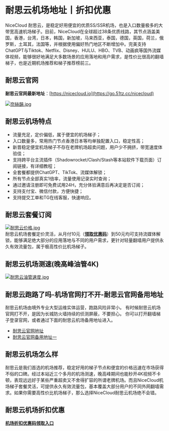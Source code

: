 # 耐思云机场地址丨折扣优惠
NiceCloud 耐思云，是稳定好用便宜的优质SS/SSR机场，也是入口数量极多的大带宽高速机场梯子。目前，NiceCloud在全球超过38条优质线路，其节点涵盖美国，香港，台湾，日本，韩国，新加坡，马来西亚，泰国，德国，英国，荷兰，俄罗斯，土耳其，法国等，并根据使用偏好热门地区不断增加中。完美支持ChatGPT与Tiktok、Netflix、Disney、HULU、HBO、TVB、动画疯等国外流媒体视频，能够很好地满足大多数场景的应用落地和用户需求，是性价比很高的翻墙梯子，也是近期机场推荐和梯子推荐榜前三。

## 耐思云官网
**耐思云官网最新地址**：[https://nicecloud.io](https://go.51tz.cc/nicecloud)

[![奈絲韻.jpg](https://s2.loli.net/2023/11/21/dFAnPqGciwMJo9W.jpg)](https://go.51tz.cc/nicecloud)

## 耐思云机场特点
* 流量充足，定价偏低，属于便宜的机场梯子；
* 入口数量多，常用热门节点香港日本等均单独配置入口，稳定性高；
* 新晋稳定便宜机场梯子不存在老牌机场超卖问题，用户少不拥挤，带宽速度体验佳；
* 支持跨平台主流插件（Shadowrocket/Clash/Stash等本站软件下载页面）订阅链接，有详细教程；
* 全套餐都提供ChatGPT、TikTok、流媒体解锁；
* 所有节点全部真实1倍率，流量使用记录实时查询；
* 通过邀请注册即可免费试用24H，充分体验满意后再决定是否订阅；
* 支持支付宝、微信付款，方便快捷；
* 支持提交工单和TG在线客服，快速响应。

## 耐思云套餐订阅
[![耐思云价格.jpg](https://s2.loli.net/2023/12/08/uQGzbJAE5p8RdOF.jpg)](https://go.51tz.cc/nicecloud)  
耐思云机场套餐定价灵活，从月付10元（**[领取优惠码](https://ihaoke.vip/discount/)**）到50元均可支持流媒体解锁，能够满足绝大部分的应用落地与不同的用户需求，更针对轻量翻墙用户提供永久有效流量包，属于极高性价比机场梯子。

## 耐思云机场测速(晚高峰油管4K)
[![耐思云油管速度.jpg](https://s2.loli.net/2023/12/08/FdC5OV1eDJiNTwu.jpg)](https://go.51tz.cc/nicecloud)

## 耐思云跑路了吗-机场官网打不开-耐思云官网备用地址
耐思云机场由境外专业大型运维实体运营，跑路风险非常小。
有时候耐思云机场官网打不开，是因为长城防火墙持续的侦测屏蔽，不要担心。
你可以打开翻墙梯子登录官网，或者通过下面的耐思云机场备用地址进入。
* [耐思云官网地址](https://go.51tz.cc/nicecloud)
* [耐思云官网备用地址一](https://go.51tz.cc/nicecloud)


## 耐思云机场怎么样
耐思云是我们首选的机场推荐，稳定好用的梯子节点和便宜的价格迅速在市场获得不俗的口碑。经过本站近三个多月的机场测速，晚高峰期间也能秒开4K视频不卡顿，表现远远好于某些严重超卖又不舍得扩容的所谓老牌机场。而且NiceCloud机场梯子套餐灵活，可提供永久有效流量包，基本覆盖大部分用户的不同外网翻墙需求。如果你需要高性价比机场梯子，那么选择NiceCloud耐思云机场绝不会错。

## 耐思云机场折扣优惠
[**机场折扣优惠码领取入口**](https://ihaoke.vip/discount/)

